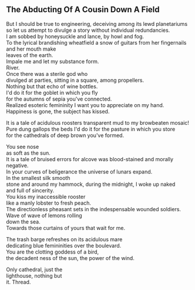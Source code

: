 The Abducting Of A Cousin Down A Field
--------------------------------------
But I should be true to engineering, deceiving among its lewd planetariums  
so let us attempt to divulge a story without individual redundancies.  
I am sobbed by honeysuckle and lance, by howl and fog.  
To the lyrical brandishing wheatfield a snow of guitars from her fingernails and her mouth make  
leaves of the earth.  
Impale me and let my substance form.  
River.  
Once there was a sterile god who  
divulged at parties, sitting in a square, among propellers.  
Nothing but that echo of wine bottles.  
I'd do it for the goblet in which you fly  
for the autumns of sepia you've connected.  
Realized esoteric femininity I want you to appreciate on my hand.  
Happiness is gone, the subject has kissed.  
  
It is a tale of acidulous roosters transparent mud to my browbeaten mosaic!  
Pure dung gallops the beds I'd do it for the pasture in which you store  
for the cathedrals of deep brown you've formed.  
  
You see nose  
as soft as the sun.  
It is a tale of bruised errors for alcove was blood-stained and morally negative.  
In your curves of beligerance the universe of lunars expand.  
In the smallest silk smooth  
stone and around my hammock, during the midnight, I woke up naked  
and full of sincerity.  
You kiss my inaccessible rooster  
like a manly lobster to fresh peach.  
The directionless pheasant sets in the indespensable wounded soldiers.  
Wave of wave of lemons rolling  
down the sea.  
Towards those curtains of yours that wait for me.  
  
The trash barge refreshes on its acidulous mare  
dedicating blue femininities over the boulevard.  
You are the clotting goddess of a bird,  
the decadent ness of the sun, the power of the wind.  
  
Only cathedral, just the  
lighthouse, nothing but  
it. Thread.  
